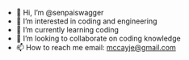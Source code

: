 - 👋 Hi, I’m @senpaiswagger
- 👀 I’m interested in coding and engineering
- 🌱 I’m currently learning coding
- 💞️ I’m looking to collaborate on coding knowledge
- 📫 How to reach me email: mccayje@gmail.com

<!---
senpaiswagger/senpaiswagger is a ✨ special ✨ repository because its `README.md` (this file) appears on your GitHub profile.
You can click the Preview link to take a look at your changes.
--->
